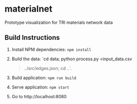 # materialnet
Prototype visualization for TRI materials network data

## Build Instructions
1. Install NPM dependencies: `npm install`

2. Build the data: `cd data; python process.py <input_data.csv
   >../src/edges.json; cd ..`.

2. Build application: `npm run build`

3. Serve application: `npm start`

4. Go to http://localhost:8080
